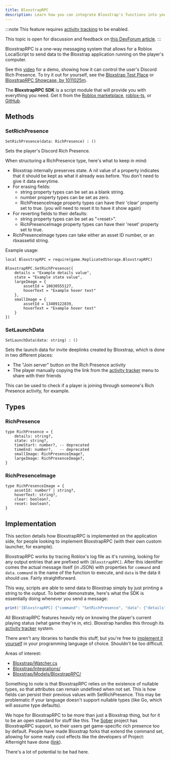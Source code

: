 ```yaml
---
title: BloxstrapRPC
description: Learn how you can integrate Bloxstrap's functions into your game as a developer
---
```


:::note
This feature requires [activity tracking](/wiki/features/activity-tracking/) to be enabled.

This topic is open for discussion and feedback on [this DevForum article](https://devforum.roblox.com/t/add-custom-discord-rich-presence-to-your-game-with-bloxstraprpc/2565551).
:::

BloxstrapRPC is a one-way messaging system that allows for a Roblox LocalScript to send data to the Bloxstrap application running on the player's computer.

See this [video](https://www.youtube.com/watch?v=8yGinJMO1Ms) for a demo, showing how it can control the user's Discord Rich Presence. To try it out for yourself, see the [Bloxstrap Test Place](https://www.roblox.com/games/13307536247/Bloxstrap-Test-Place) or [BloxstrapRPC Showcase, by 1011025m](#https://www.roblox.com/games/476005980/BloxstrapRPC-Showcase).

The **BloxstrapRPC SDK** is a script module that will provide you with everything you need. Get it from the [Roblox marketplace](https://www.roblox.com/library/14278970228/BloxstrapRPC-SDK), [roblox-ts](https://www.npmjs.com/package/@rbxts/bloxstrap-rpc-sdk), or [GitHub](https://github.com/bloxstraplabs/bloxstrap-rpc-sdk/releases/latest).

## Methods

### SetRichPresence

```luau
SetRichPresence(data: RichPresence) : ()
```

Sets the player's Discord Rich Presence.

When structuring a RichPresence type, here's what to keep in mind:

- Bloxstrap internally preserves state. A nil value of a property indicates that it should be kept as what it already was before. You don't need to give it data everytime.
- For erasing fields:
    - string property types can be set as a blank string.
    - number property types can be set as zero.
    - RichPresenceImage property types can have their 'clear' property set to true. (you will need to reset it to have it show again)
- For reverting fields to their defaults:
    - string property types can be set as "&lt;reset&gt;".
    - RichPresenceImage property types can have their 'reset' property set to true.
- RichPresenceImage types can take either an asset ID number, or an rbxassetid string.

Example usage:

```luau
local BloxstrapRPC = require(game.ReplicatedStorage.BloxstrapRPC)

BloxstrapRPC.SetRichPresence({
    details = "Example details value",
    state = "Example state value",
    largeImage = {
        assetId = 10630555127,
        hoverText = "Example hover text"
    },
    smallImage = {
        assetId = 13409122839,
        hoverText = "Example hover text"
    }
})
```

### SetLaunchData

```luau
SetLaunchData(data: string) : ()
```

Sets the launch data for invite deeplinks created by Bloxstrap, which is done in two different places:

- The "Join server" button on the Rich Presence activity
- The player manually copying the link from the [activity tracker](/wiki/features/activity-tracking/) menu to share with their friends

This can be used to check if a player is joining through someone's Rich Presence activity, for example.

## Types

### RichPresence
```luau
type RichPresence = {
	details: string?,
	state: string?,
	timeStart: number?, -- deprecated
	timeEnd: number?,   -- deprecated
	smallImage: RichPresenceImage?,
	largeImage: RichPresenceImage?,
}
```

### RichPresenceImage
```luau
type RichPresenceImage = {
	assetId: number? | string?,
	hoverText: string?,
	clear: boolean?,
	reset: boolean?,
}
```

## Implementation

This section details how BloxstrapRPC is implemented on the application side, for people looking to implement BloxstrapRPC (with their own custom launcher, for example).

BloxstrapRPC works by tracing Roblox's log file as it's running, looking for any output entries that are prefixed with `[BloxstrapRPC]`. After this identifier comes the actual message itself (in JSON) with properties for `command` and `data`. `command` is the name of the function to execute, and `data` is the data it should use. Fairly straightforward.

This way, scripts are able to send data to Bloxstrap simply by just printing a string to the output. To better demonstrate, here's what the SDK is essentially doing whenever you send a message:

```lua
print('[BloxstrapRPC] {"command": "SetRichPresence", "data": {"details": "hi"}}')
```
All BloxstrapRPC features heavily rely on knowing the player's current playing status (what game they're in, etc). Bloxstrap handles this through its [activity tracker](/wiki/features/activity-tracking/) system. 

There aren't any libraries to handle this stuff, but you're free to [implement it yourself](https://github.com/pizzaboxer/bloxstrap/blob/main/Bloxstrap/Integrations/ActivityWatcher.cs) in your programming language of choice. Shouldn't be too difficult.

Areas of interest:
- [Bloxstrap/Watcher.cs](https://github.com/pizzaboxer/bloxstrap/blob/main/Bloxstrap/Watcher.cs)
- [Bloxstrap/Integrations/](https://github.com/pizzaboxer/bloxstrap/blob/main/Bloxstrap/Integrations)
- [Bloxstrap/Models/BloxstrapRPC/](https://github.com/pizzaboxer/bloxstrap/tree/main/Bloxstrap/Models/BloxstrapRPC)

Something to note is that BloxstrapRPC relies on the existence of nullable types, so that attributes can remain undefined when not set. This is how fields can persist their previous values with SetRichPresence. This may be problematic if your language doesn't support nullable types (like Go, which will assume type defaults).

We hope for BloxstrapRPC to be more than just a Bloxstrap thing, but for it to be an open standard for stuff like this. The [Sober](https://sober.vinegarhq.org) project has BloxstrapRPC support, so their users get game-specific rich presence too by default. People have made Bloxstrap forks that extend the command set, allowing for some really cool effects like the developers of Project: Afternight have done ([link](https://x.com/Fireable__/status/1723157635912901109)). 

There's a lot of potential to be had here.